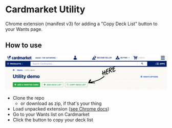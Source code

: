 # Cardmarket Utility

Chrome extension (manifest v3) for adding a "Copy Deck List" button to your Wants page.

## How to use

![Copy Deck List button](docs/copy-deck-list-button.png)

- Clone the repo
    - or download as zip, if that's your thing
- Load unpacked extension ([see Chrome docs](https://developer.chrome.com/docs/extensions/mv3/getstarted/development-basics/#load-unpacked))
- Go to your Wants list on Cardmarket
- Click the button to copy your deck list
